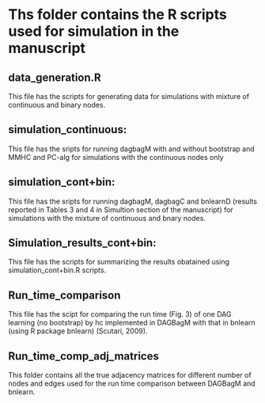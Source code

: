 # Ths folder contains the R scripts used for simulation in the manuscript


## data_generation.R

This file has the scripts for generating data for simulations with mixture of continuous and binary nodes. 

## simulation_continuous: 
This file has the sripts for running dagbagM with and without bootstrap and MMHC and PC-alg for simulations with the continuous nodes only

## simulation_cont+bin: 
This file has the sripts for running dagbagM, dagbagC and bnlearnD (results reported in Tables 3 and 4 in Simultion section of the manuscript) for simulations with the mixture of continuous and bnary nodes.

## Simulation_results_cont+bin: 
This file has the scripts for summarizing the results obatained using simulation_cont+bin.R scripts.

## Run_time_comparison
This file has the scipt for comparing the run time (Fig. 3) of one DAG learning (no bootstrap) by hc implemented in DAGBagM with that in bnlearn (using R package bnlearn) (Scutari, 2009).

## Run_time_comp_adj_matrices
This folder contains all the true adjacency matrices for different number of nodes and edges used for the run time comparison between DAGBagM and bnlearn.
